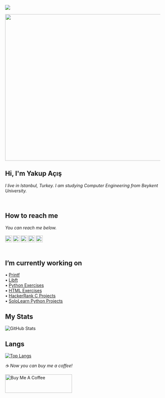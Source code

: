 ![](https://komarev.com/ghpvc/?username=yakupacse&style=flat-square&color=green)

<p align="center">
  <img width="846" height="476" src="https://user-images.githubusercontent.com/73075252/177059081-57cd4b58-608e-4317-963d-892b0503033f.gif">
</p>

## Hi, I'm Yakup Açış
*I live in Istanbul, Turkey. I am studying Computer Engineering from Beykent University.*

</br>

## How to reach me
*You can reach me below.*
<br/>
<br/>
[<img width="22" src="https://cdn.jsdelivr.net/npm/simple-icons@v6/icons/linkedin.svg" align="left" />][linkedin]
[<img width="22" src="https://cdn.jsdelivr.net/npm/simple-icons@v6/icons/instagram.svg" align="left" />][instagram]
[<img width="22" src="https://cdn.jsdelivr.net/npm/simple-icons@v6/icons/sololearn.svg" align="left" />][sololearn]
[<img width="22" src="https://cdn.jsdelivr.net/npm/simple-icons@v6/icons/hackerrank.svg" align="left" />][hackerrank]
[<img width="22" src="https://cdn.jsdelivr.net/npm/simple-icons@v6/icons/stackoverflow.svg" align="left" />][stackoverflow]

<br/>

[linkedin]:https://www.linkedin.com/in/yakupacs/
[instagram]:https://www.instagram.com/yakupacs/
[sololearn]:https://www.sololearn.com/profile/20751899
[hackerrank]:https://www.hackerrank.com/ykpacs
[stackoverflow]:https://stackoverflow.com/users/19217480/yakup-açış

<br/>

## I’m currently working on <br>
• [Printf](https://github.com/Yakupacs/Ecole42_Printf) <br>
• [Libft](https://github.com/Yakupacs/Libft) <br>
• [Python Exercises](https://github.com/Yakupacs/Python-Cursus-BTK.git) <br>
• [HTML Exercises](https://github.com/Yakupacs/HTML-Cursus-BTK) <br>
• [HackerRank C Projects](https://github.com/Yakupacs/HackerRank-C-Projects) <br> 
• [SoloLearn Python Projects](https://github.com/Yakupacs/SoloLearn-Python) <br>


## My Stats
![GitHub Stats](https://github-readme-stats.vercel.app/api?username=Yakupacs&theme=radical)


## Langs
[![Top Langs](https://github-readme-stats.vercel.app/api/top-langs/?username=yakupacs&layout=compact)](https://github.com/yakupacs)




 *☕️ Now you can buy me a coffee!*
 
<a href="https://www.buymeacoffee.com/yakupacs" target="_blank"><img src="https://cdn.buymeacoffee.com/buttons/v2/default-yellow.png" alt="Buy Me A Coffee" style="height: 60px !important;width: 217px !important;" ></a>
